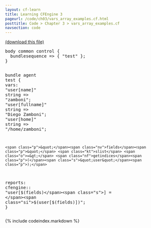 ```yaml
---
layout: cf-learn
title: Learning CFEngine 3
pageurl: /code/ch03/vars_array_examples.cf.html
posttitle: Code > Chapter 3 > vars_array_examples.cf
navsection: code
---
```


[(download this file)](https://raw.github.com/zzamboni/cf-learn.info/master/src/ch03/vars_array_examples.cf)

<div class="highlight"><pre><span class="k">body</span> <span class="k">common</span> <span class="k">control</span> <span class="p">{</span>
  <span class="kr">bundlesequence</span> <span class="o">=&gt;</span> <span class="p">{</span> <span class="s">&quot;test&quot;</span> <span class="p">};</span>
<span class="p">}</span>

<span class="k">bundle</span> <span class="k">agent</span> <span class="nf">test</span>
<span class="p">{</span>
  <span class="kd">vars</span><span class="p">:</span>
    <span class="p">&quot;</span><span class="nv">user[name]</span><span class="p">&quot;</span>       <span class="kt">string</span> <span class="o">=&gt;</span> <span class="s">&quot;zamboni&quot;</span><span class="p">;</span>
    <span class="p">&quot;</span><span class="nv">user[fullname]</span><span class="p">&quot;</span>   <span class="kt">string</span> <span class="o">=&gt;</span> <span class="s">&quot;Diego Zamboni&quot;</span><span class="p">;</span>
    <span class="p">&quot;</span><span class="nv">user[home]</span><span class="p">&quot;</span>       <span class="kt">string</span> <span class="o">=&gt;</span> <span class="s">&quot;/home/zamboni&quot;</span><span class="p">;</span>

    <span class="p">&quot;</span><span class="nv">fields</span><span class="p">&quot;</span> <span class="kt">slist</span> <span class="o">=&gt;</span> <span class="nf">getindices</span><span class="p">(</span><span class="s">&quot;user&quot;</span><span class="p">);</span>

  <span class="kd">reports</span><span class="p">:</span>
    <span class="nc">cfengine</span><span class="p">::</span>
      <span class="s">&quot;user[</span><span class="si">$(fields)</span><span class="s">] = </span><span class="si">$(user[$(fields)])</span><span class="s">&quot;</span><span class="p">;</span>
<span class="p">}</span>
</pre></div>


{% include codeindex.markdown %}
